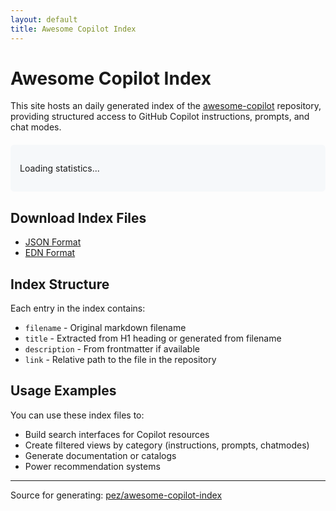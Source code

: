 ```yaml
---
layout: default
title: Awesome Copilot Index
---
```


# Awesome Copilot Index

This site hosts an daily generated index of the [awesome-copilot](https://github.com/github/awesome-copilot) repository, providing structured access to GitHub Copilot instructions, prompts, and chat modes.

<div id="stats" style="background: #f6f8fa; border-radius: 6px; padding: 15px; margin: 20px 0;">
<p>Loading statistics...</p>
</div>


## Download Index Files

- [JSON Format](awesome-copilot.json)
- [EDN Format](awesome-copilot.edn)

## Index Structure

Each entry in the index contains:

- `filename` - Original markdown filename
- `title` - Extracted from H1 heading or generated from filename
- `description` - From frontmatter if available
- `link` - Relative path to the file in the repository

## Usage Examples

You can use these index files to:

- Build search interfaces for Copilot resources
- Create filtered views by category (instructions, prompts, chatmodes)
- Generate documentation or catalogs
- Power recommendation systems

---

Source for generating: [pez/awesome-copilot-index](https://github.com/pez/awesome-copilot-index)

<script>
// Load and display statistics from the JSON index
fetch('index.json')
    .then(response => response.json())
    .then(data => {
        const statsDiv = document.getElementById('stats');
        const instructionCount = data.instructions?.length || 0;
        const promptCount = data.prompts?.length || 0;
        const chatmodeCount = data.chatmodes?.length || 0;
        const totalCount = instructionCount + promptCount + chatmodeCount;

        statsDiv.innerHTML = `
            <p><strong>Total Resources:</strong> ${totalCount}</p>
            <ul>
                <li><strong>Instructions:</strong> ${instructionCount}</li>
                <li><strong>Prompts:</strong> ${promptCount}</li>
                <li><strong>Chat Modes:</strong> ${chatmodeCount}</li>
            </ul>
            <p><small>Last updated: ${new Date(data.generated).toLocaleString()}</small></p>
        `;
    })
    .catch(error => {
        document.getElementById('stats').innerHTML = '<p>Statistics unavailable</p>';
        console.error('Error loading index:', error);
    });
</script>
